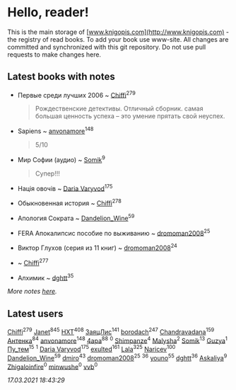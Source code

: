 # Hello, reader!
This is the main storage of [www.knigopis.com](http://www.knigopis.com) - the registry of read books.
To add your book use www-site. All changes are committed and synchronized with this git repository.
Do not use pull requests to make changes here.


## Latest books with notes
* Первые среди лучших 2006 ~ [Chiffi](users/105/105831994080785626680-google)<sup>279</sup>
    > Рождественские детективы. Отличный сборник.   самая большая ценность успеха – это умение прятать свой неуспех.

* Sapiens ~ [anvonamore](users/595/5957175-vkontakte)<sup>148</sup>
    > 5/10

* Мир Софии (аудио) ~ [Somik](users/100/100006761945842-facebook)<sup>9</sup>
    > Супер!!!

* Нація овочів ~ [Daria Varyvod](users/829/829893410524253-facebook)<sup>175</sup>

* Обыкновенная история ~ [Chiffi](users/105/105831994080785626680-google)<sup>278</sup>

* Апология Сократа ~ [Dandelion_Wine](users/586/58602788-vkontakte)<sup>59</sup>

* FERA Апокалипсис пособие по выживанию ~ [dromoman2008](users/444/44461886-yandex)<sup>25</sup>

* Виктор Глухов (серия из 11 книг) ~ [dromoman2008](users/444/44461886-yandex)<sup>24</sup>

*  ~ [Chiffi](users/105/105831994080785626680-google)<sup>277</sup>

* Алхимик ~ [dghtt](users/233/233860015-vkontakte)<sup>35</sup>


_More notes [here](latest_books_with_notes.md)._


## Latest users
[Chiffi](users/105/105831994080785626680-google)<sup>279</sup> 
[Janet](users/108/108113656204404967440-google)<sup>845</sup> 
[HXT](users/100/100002563462782-facebook)<sup>408</sup> 
[ЗаяцЛис](users/112/112388384595246311466-google)<sup>141</sup> 
[borodach](users/157/15706320-vkontakte)<sup>247</sup> 
[Chandravadana](users/105/105866022348292919948-google)<sup>159</sup> 
[Антенка](users/118/118158645037334943900-google)<sup>84</sup> 
[anvonamore](users/595/5957175-vkontakte)<sup>148</sup> 
[4apa](users/117/117392596378069249667-google)<sup>88</sup> 
[](users/234/234992147-vkontakte)<sup>0</sup> 
[Shimpanze](users/108/108324375224819470216-google)<sup>4</sup> 
[Malysha](users/412/4129490930435358-facebook)<sup>2</sup> 
[Somik](users/100/100006761945842-facebook)<sup>13</sup> 
[Guzya](users/819/819285468208720-facebook)<sup>1</sup> 
[Пу_тем](users/344/3448154788585127-facebook)<sup>15</sup> 
[](users/118/118195892640941995591-google)<sup>1</sup> 
[Daria Varyvod](users/829/829893410524253-facebook)<sup>175</sup> 
[exulted](users/100/100599204551896265722-google)<sup>161</sup> 
[Lala](users/761/76187635-vkontakte)<sup>325</sup> 
[Naricev](users/107/107090515204537133928-google)<sup>100</sup> 
[Dandelion_Wine](users/586/58602788-vkontakte)<sup>59</sup> 
[dmiro](users/571/5714115-vkontakte)<sup>43</sup> 
[dromoman2008](users/444/44461886-yandex)<sup>25</sup> 
[](users/153/1537586159620888-facebook)<sup>36</sup> 
[youno](users/302/302928912-vkontakte)<sup>55</sup> 
[dghtt](users/233/233860015-vkontakte)<sup>36</sup> 
[Askaliya](users/326/326783541-vkontakte)<sup>9</sup> 
[Zhigaloinfire](users/444/444088111-vkontakte)<sup>0</sup> 
[minwushe](users/264/264391125-vkontakte)<sup>0</sup> 
[vvb](users/327/327630816-vkontakte)<sup>0</sup> 


_17.03.2021 18:43:29_
